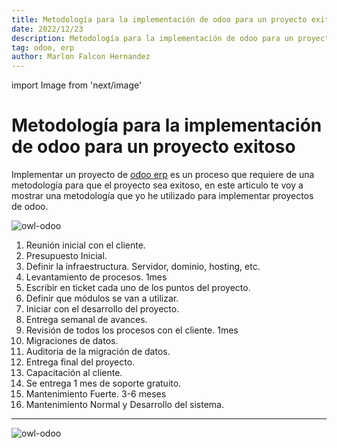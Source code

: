```yaml
---
title: Metodología para la implementación de odoo para un proyecto exitoso
date: 2022/12/23
description: Metodología para la implementación de odoo para un proyecto exitoso
tag: odoo, erp
author: Marlon Falcon Hernandez
---
```

import Image from 'next/image'

# Metodología para la implementación de odoo para un proyecto exitoso
Implementar un proyecto de [odoo erp](/posts/odoo-erp) es un proceso que requiere de una metodología para que el proyecto sea exitoso, en este articulo te voy a mostrar una metodología que yo he utilizado para implementar proyectos de odoo.

<Image
  src="/images/posts/erp-implementacion.png"
  alt="owl-odoo"
  width={1280}
  height={720}
  priority
  className="next-image"
/>

1. Reunión inicial con el cliente.
2. Presupuesto Inicial.
3. Definir la infraestructura. Servidor, dominio, hosting, etc.
4. Levantamiento de procesos. 1mes
5. Escribir en ticket cada uno de los puntos del proyecto.
6. Definir que módulos se van a utilizar.
7. Iniciar con el desarrollo del proyecto.
8. Entrega semanal de avances.
9. Revisión de todos los procesos con el cliente. 1mes
10. Migraciones de datos.
11. Auditoria de la migración de datos.
12. Entrega final del proyecto.
13. Capacitación al cliente.
14. Se entrega 1 mes de soporte gratuito.
15. Mantenimiento Fuerte. 3-6 meses
16. Mantenimiento Normal y Desarrollo del sistema.

---

<Image
  src="/images/posts/odoo-metodologia-implementacion.png"
  alt="owl-odoo"
  width={1280}
  height={720}
  priority
  className="next-image"
/>


